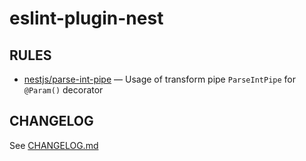 # eslint-plugin-nest

## RULES
* [nestjs/parse-int-pipe](docs/rules/parse-int-pipe.md) — Usage of transform pipe `ParseIntPipe` for `@Param()` decorator

## CHANGELOG
See [CHANGELOG.md](CHANGELOG.md)
